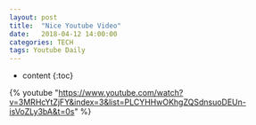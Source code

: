 ```yaml
---
layout: post
title:  "Nice Youtube Video"
date:   2018-04-12 14:00:00
categories: TECH
tags: Youtube Daily
---
```


* content
{:toc}

{% youtube "https://www.youtube.com/watch?v=3MRHcYtZjFY&index=3&list=PLCYHHwOKhgZQSdnsuoDEUn-isVoZLy3bA&t=0s" %}
